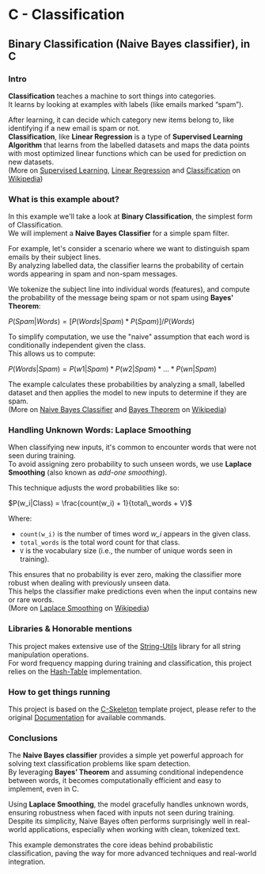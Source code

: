# C - Classification

## Binary Classification (Naive Bayes classifier), in C

### Intro

**Classification** teaches a machine to sort things into categories.  
It learns by looking at examples with labels (like emails marked “spam”).

After learning, it can decide which category new items belong to, like identifying if a new email is spam or not.  
**Classification**, like **Linear Regression** is a type of **Supervised Learning Algorithm** that learns from the labelled datasets and maps the data points with most optimized linear functions which can be used for prediction on new datasets.  
(More on [Supervised Learning](https://en.wikipedia.org/wiki/Supervised_learning), [Linear Regression](https://en.wikipedia.org/wiki/Linear_regression) and [Classification](https://en.wikipedia.org/wiki/Classification) on [Wikipedia](https://en.wikipedia.org/))

### What is this example about?

In this example we'll take a look at **Binary Classification**, the simplest form of Classification.  
We will implement a **Naive Bayes Classifier** for a simple spam filter.

For example, let's consider a scenario where we want to distinguish spam emails by their subject lines.  
By analyzing labelled data, the classifier learns the probability of certain words appearing in spam and non-spam messages.

We tokenize the subject line into individual words (features), and compute the probability of the message being spam or not spam using **Bayes' Theorem**:

$P(Spam|Words) = [P(Words|Spam) * P(Spam)] / P(Words)$

To simplify computation, we use the "naive" assumption that each word is conditionally independent given the class.  
This allows us to compute:

$P(Words|Spam) = P(w1|Spam) * P(w2|Spam) * ... * P(wn|Spam)$

The example calculates these probabilities by analyzing a small, labelled dataset and then applies the model to new inputs to determine if they are spam.  
(More on [Naive Bayes Classifier](https://en.wikipedia.org/wiki/Naive_Bayes_classifier) and [Bayes Theorem](https://en.wikipedia.org/wiki/Bayes%27_theorem) on [Wikipedia](https://en.wikipedia.org/))

### Handling Unknown Words: Laplace Smoothing

When classifying new inputs, it's common to encounter words that were not seen during training.  
To avoid assigning zero probability to such unseen words, we use **Laplace Smoothing** (also known as *add-one smoothing*).

This technique adjusts the word probabilities like so:

$P(w_i|Class) = \frac{count(w_i) + 1}{total\_words + V}$

Where:

- `count(w_i)` is the number of times word *w_i* appears in the given class.
- `total_words` is the total word count for that class.
- `V` is the vocabulary size (i.e., the number of unique words seen in training).

This ensures that no probability is ever zero, making the classifier more robust when dealing with previously unseen data.  
This helps the classifier make predictions even when the input contains new or rare words.  
(More on [Laplace Smoothing](https://en.wikipedia.org/wiki/Additive_smoothing) on [Wikipedia](https://en.wikipedia.org/))

### Libraries & Honorable mentions

This project makes extensive use of the [String-Utils](https://github.com/Yami-no-karuro/String-Utils) library for all string manipulation operations.  
For word frequency mapping during training and classification, this project relies on the [Hash-Table](https://github.com/Yami-no-karuro/Hash-Table) implementation.

### How to get things running

This project is based on the [C-Skeleton](https://github.com/Yami-no-karuro/C-Skeleton) template project, please refer to the original [Documentation](https://github.com/Yami-no-karuro/C-Skeleton/blob/master/readme.md) for available commands.

### Conclusions

The **Naive Bayes classifier** provides a simple yet powerful approach for solving text classification problems like spam detection.  
By leveraging **Bayes’ Theorem** and assuming conditional independence between words, it becomes computationally efficient and easy to implement, even in C.

Using **Laplace Smoothing**, the model gracefully handles unknown words, ensuring robustness when faced with inputs not seen during training.  
Despite its simplicity, Naive Bayes often performs surprisingly well in real-world applications, especially when working with clean, tokenized text.

This example demonstrates the core ideas behind probabilistic classification, paving the way for more advanced techniques and real-world integration.
